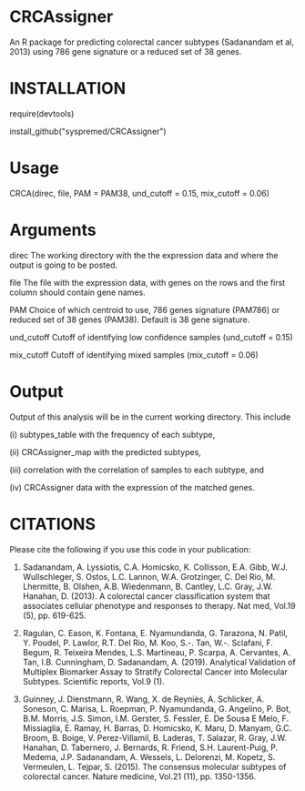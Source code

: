# CRCAssigner

An R package for predicting colorectal cancer subtypes (Sadanandam et al, 2013) using 786 gene signature or a reduced set of 38 genes.

# INSTALLATION

require(devtools)

install_github("syspremed/CRCAssigner")

# Usage

CRCA(direc, file, PAM = PAM38, und_cutoff = 0.15, mix_cutoff = 0.06) 

# Arguments

direc The working directory with the the expression data and where the output is going to be posted.

file The file with the expression data, with genes on the rows and the first column should contain gene names.

PAM Choice of which centroid to use, 786 genes signature (PAM786) or reduced set of 38 genes (PAM38). Default is 38 gene signature.

und_cutoff Cutoff of identifying low confidence samples (und_cutoff = 0.15)

mix_cutoff Cutoff of identifying mixed samples (mix_cutoff = 0.06)

# Output

Output of this analysis will be in the current working directory. This include 

(i) subtypes_table with the frequency of each subtype, 

(ii) CRCAssigner_map with the predicted subtypes, 

(iii) correlation with the correlation of samples to each subtype, and 

(iv) CRCAssigner data with the expression of the matched genes.

# CITATIONS

Please cite the following if you use this code in your publication:

1. Sadanandam, A. Lyssiotis, C.A. Homicsko, K. Collisson, E.A. Gibb, W.J. Wullschleger, S. Ostos, L.C. Lannon, W.A. Grotzinger, C. Del Rio, M. Lhermitte, B. Olshen, A.B. Wiedenmann, B. Cantley, L.C. Gray, J.W. Hanahan, D. (2013). A colorectal cancer classification system that associates cellular phenotype and responses to therapy. Nat med, Vol.19 (5), pp. 619-625.

2.  Ragulan, C. Eason, K. Fontana, E. Nyamundanda, G. Tarazona, N. Patil, Y. Poudel, P. Lawlor, R.T. Del Rio, M. Koo, S.-. Tan, W.-. Sclafani, F. Begum, R. Teixeira Mendes, L.S. Martineau, P. Scarpa, A. Cervantes, A. Tan, I.B. Cunningham, D. Sadanandam, A. (2019). Analytical Validation of Multiplex Biomarker Assay to Stratify Colorectal Cancer into Molecular Subtypes. Scientific reports, Vol.9 (1). 

3. Guinney, J. Dienstmann, R. Wang, X. de Reyniès, A. Schlicker, A. Soneson, C. Marisa, L. Roepman, P. Nyamundanda, G. Angelino, P. Bot, B.M. Morris, J.S. Simon, I.M. Gerster, S. Fessler, E. De Sousa E Melo, F. Missiaglia, E. Ramay, H. Barras, D. Homicsko, K. Maru, D. Manyam, G.C. Broom, B. Boige, V. Perez-Villamil, B. Laderas, T. Salazar, R. Gray, J.W. Hanahan, D. Tabernero, J. Bernards, R. Friend, S.H. Laurent-Puig, P. Medema, J.P. Sadanandam, A. Wessels, L. Delorenzi, M. Kopetz, S. Vermeulen, L. Tejpar, S. (2015). The consensus molecular subtypes of colorectal cancer. Nature medicine, Vol.21 (11), pp. 1350-1356. 



